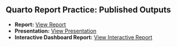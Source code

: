 ## Quarto Report Practice: Published Outputs

-  **Report:** [View Report](https://niccchen.github.io/quarto-report-practice/Report.html)
-  **Presentation:** [View Presentation](https://niccchen.github.io/quarto-report-practice/Presentation.html)
-  **Interactive Dashboard Report:** [View Interactive Report](https://niccchen.github.io/quarto-report-practice/Report%20with%20Interactive%20Dashboard.html)

